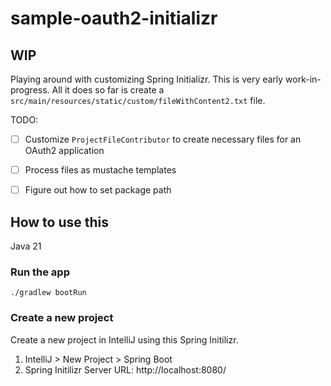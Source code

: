 # sample-oauth2-initializr

## WIP

Playing around with customizing Spring Initializr. This is very early work-in-progress.
All it does so far is create a `src/main/resources/static/custom/fileWithContent2.txt` file.

TODO:
 - [ ] Customize `ProjectFileContributor` to create necessary files for an OAuth2 application
 - [ ] Process files as mustache templates
 - [ ] Figure out how to set package path


## How to use this

Java 21

### Run the app

```
./gradlew bootRun
```

### Create a new project

Create a new project in IntelliJ using this Spring Initilizr.
1. IntelliJ > New Project > Spring Boot
2. Spring Initilizr Server URL: http://localhost:8080/
